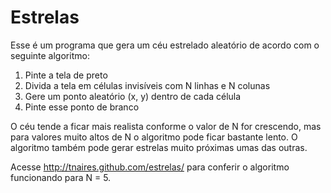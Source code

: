 # Estrelas

Esse é um programa que gera um céu estrelado aleatório de acordo com o seguinte algoritmo:

1. Pinte a tela de preto
2. Divida a tela em células invisíveis com N linhas e N colunas
3. Gere um ponto aleatório (x, y) dentro de cada célula
4. Pinte esse ponto de branco

O céu tende a ficar mais realista conforme o valor de N for crescendo, mas para valores muito altos de N o algoritmo pode ficar bastante lento. O algoritmo também pode gerar estrelas muito próximas umas das outras.

Acesse http://tnaires.github.com/estrelas/ para conferir o algoritmo funcionando para N = 5.